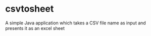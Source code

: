 # csvtosheet
A simple Java application which takes a CSV file name as input and presents it as an excel sheet
